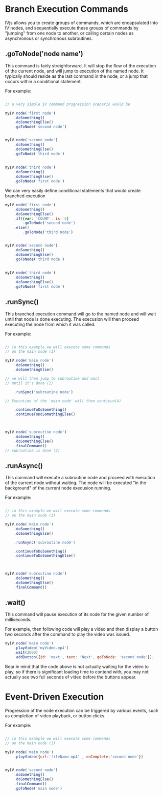 # Branch Execution Commands

IVjs allows you to create groups of commands, which are encapsulated into IV nodes, and sequentially execute these groups of commands by "jumping" from one node to another, or calling certain nodes as asynchronous or synchronous subroutines. 


## .goToNode('node name')

This command is fairly streighforward.  It will stop the flow of the execution of the current node, and will jump to execution of the named node.  It typically should reside as the last command in the node, or a jump that occurs within a conditional statement.

For example:

```javascript

// a very simple IV command progression scenario would be

myIV.node('first node')
    .doSomething()
    .doSomethingElse()
    .goToNode('second node')


myIV.node('second node')
    .doSomething()
    .doSomethingElse()
    .goToNode('third node')
 
 
myIV.node('third node')
    .doSomething()
    .doSomethingElse()
    .goToNode('first node')

```

We can very easily define conditional statements that would create branched execution

```javascript    
myIV.node('first node')
    .doSomething()
    .doSomethingElse()
    .if({var: 'COUNT', is: 5}
        .goToNode('second node')
    .else()
        .goToNode('third node')


myIV.node('second node')
    .doSomething()
    .doSomethingElse()
    .goToNode('third node')
 
 
myIV.node('third node')
    .doSomething()
    .doSomethingElse()
    .goToNode('first node')
```



## .runSync()

This branched execution command will go to the named node and will wait until that node is done executing. The execusion will then proceed executing the node from which it was called.

For example:

```javascript

// in this example we will execute some commands
// on the main node (1)

myIV.node('main node')
    .doSomething()
    .doSomethingElse()

// we will then jump to subroutine and wait
// until it's done (2)  

    .runSync('subroutine node') 

// Execution of the 'main node' will then continue(4)  

    .continueToDoSomething()
    .continueToDoSomethingElse()
 


myIV.node('subroutine node')
    .doSomething()
    .doSomethingElse()
    .finalCommand() 
// subroutine is done (3)    


```


## .runAsync()

This command will execute a subroutine node and proceed with execution of the current node without waiting.  The node will be executed "in the background" of the current node execusion running.

For example:

```javascript

// in this example we will execute some commands
// on the main node (1)

myIV.node('main node')
    .doSomething()
    .doSomethingElse()

    .runAsync('subroutine node') 

    .continueToDoSomething()
    .continueToDoSomethingElse()
 


myIV.node('subroutine node')
    .doSomething()
    .doSomethingElse()
    .finalCommand() 
```


## .wait()

This command will pause execution of its node for the given number of milliseconds.

For example, then following code will play a video and then display a button two seconds after the command to play the video was issued.

```javascript
myIV.node('main node')
    .playVideo('myVideo.mp4')
    .wait(2000)
    .addButton({id: 'next', text: 'Next', goToNode: 'second node'});
```

Bear in mind that the code above is not actually waiting for the video to play, so if there is significant loading time to contend with, you may not actually see two full seconds of video before the buttons appear.

# Event-Driven Execution

Progression of the node execution can be triggered by various events, such as completion of video playback, or button clicks.

For example:

```javascript

// in this example we will execute some commands
// on the main node (1)

myIV.node('main node')
    .playVideo({url:'fileName.mp4' , onComplete:'second node'})
 

myIV.node('second node')
    .doSomething()
    .doSomethingElse()
    .finalCommand() 
    .goToNode('main node')
  

```
